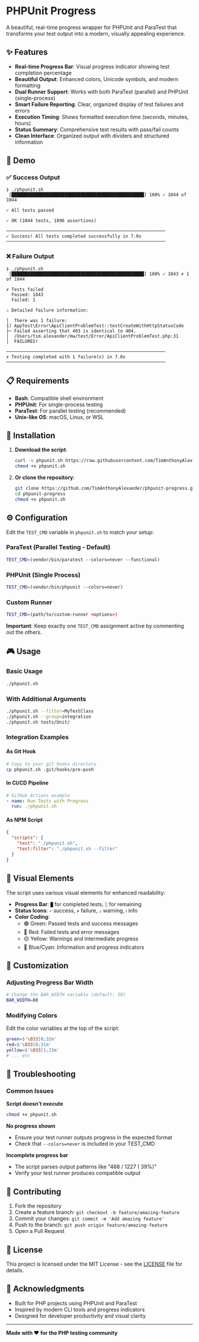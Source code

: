 # PHPUnit Progress

A beautiful, real-time progress wrapper for PHPUnit and ParaTest that transforms your test output into a modern, visually appealing experience.

## ✨ Features

- **Real-time Progress Bar**: Visual progress indicator showing test completion percentage
- **Beautiful Output**: Enhanced colors, Unicode symbols, and modern formatting
- **Dual Runner Support**: Works with both ParaTest (parallel) and PHPUnit (single-process)
- **Smart Failure Reporting**: Clear, organized display of test failures and errors
- **Execution Timing**: Shows formatted execution time (seconds, minutes, hours)
- **Status Summary**: Comprehensive test results with pass/fail counts
- **Clean Interface**: Organized output with dividers and structured information

## 🎯 Demo

### ✅ Success Output
```
❯ ./phpunit.sh
 [██████████████████████████████████████████████████] 100% ✓ 1044 of 1044

✓ All tests passed 

✓ OK (1044 tests, 1896 assertions)

────────────────────────────────────────────────────────────
✓ Success! All tests completed successfully in 7.0s
────────────────────────────────────────────────────────────
```

### ❌ Failure Output
```
❯ ./phpunit.sh
 [██████████████████████████████████████████████████] 100% ✓ 1043 ✗ 1 of 1044

✗ Tests failed
  Passed: 1043
  Failed: 1

⚠ Detailed failure information:

│  There was 1 failure:
1) AppTest\Error\ApiClientProblemTest::testCreateWithHttpStatusCode
├─ Failed asserting that 403 is identical to 404.
│  /Users/tim.alexander/mw/test/Error/ApiClientProblemTest.php:31
│  FAILURES!

────────────────────────────────────────────────────────────
✗ Testing completed with 1 failure(s) in 7.0s
────────────────────────────────────────────────────────────
```

## 📋 Requirements

- **Bash**: Compatible shell environment
- **PHPUnit**: For single-process testing
- **ParaTest**: For parallel testing (recommended)
- **Unix-like OS**: macOS, Linux, or WSL

## 🚀 Installation

1. **Download the script**:
   ```bash
   curl -o phpunit.sh https://raw.githubusercontent.com/TimAnthonyAlexander/phpunit-progress/main/phpunit.sh
   chmod +x phpunit.sh
   ```

2. **Or clone the repository**:
   ```bash
   git clone https://github.com/TimAnthonyAlexander/phpunit-progress.git
   cd phpunit-progress
   chmod +x phpunit.sh
   ```

## ⚙️ Configuration

Edit the `TEST_CMD` variable in `phpunit.sh` to match your setup:

### ParaTest (Parallel Testing - Default)
```bash
TEST_CMD=(vendor/bin/paratest --colors=never --functional)
```

### PHPUnit (Single Process)
```bash
TEST_CMD=(vendor/bin/phpunit --colors=never)
```

### Custom Runner
```bash
TEST_CMD=(path/to/custom-runner <options>)
```

**Important**: Keep exactly one `TEST_CMD` assignment active by commenting out the others.

## 🎮 Usage

### Basic Usage
```bash
./phpunit.sh
```

### With Additional Arguments
```bash
./phpunit.sh --filter=MyTestClass
./phpunit.sh --group=integration
./phpunit.sh tests/Unit/
```

### Integration Examples

#### As Git Hook
```bash
# Copy to your git hooks directory
cp phpunit.sh .git/hooks/pre-push
```

#### In CI/CD Pipeline
```yaml
# GitHub Actions example
- name: Run Tests with Progress
  run: ./phpunit.sh
```

#### As NPM Script
```json
{
  "scripts": {
    "test": "./phpunit.sh",
    "test:filter": "./phpunit.sh --filter"
  }
}
```

## 🎨 Visual Elements

The script uses various visual elements for enhanced readability:

- **Progress Bar**: `█` for completed tests, `░` for remaining
- **Status Icons**: `✓` success, `✗` failure, `⚠` warning, `ℹ` info
- **Color Coding**: 
  - 🟢 Green: Passed tests and success messages
  - 🔴 Red: Failed tests and error messages
  - 🟡 Yellow: Warnings and intermediate progress
  - 🔵 Blue/Cyan: Information and progress indicators

## 🔧 Customization

### Adjusting Progress Bar Width
```bash
# Change the BAR_WIDTH variable (default: 50)
BAR_WIDTH=80
```

### Modifying Colors
Edit the color variables at the top of the script:
```bash
green=$'\033[0;32m'
red=$'\033[0;31m'
yellow=$'\033[1;33m'
# ... etc
```

## 🐛 Troubleshooting

### Common Issues

**Script doesn't execute**
```bash
chmod +x phpunit.sh
```

**No progress shown**
- Ensure your test runner outputs progress in the expected format
- Check that `--colors=never` is included in your TEST_CMD

**Incomplete progress bar**
- The script parses output patterns like "488 / 1227 ( 39%)"
- Verify your test runner produces compatible output

## 🤝 Contributing

1. Fork the repository
2. Create a feature branch: `git checkout -b feature/amazing-feature`
3. Commit your changes: `git commit -m 'Add amazing feature'`
4. Push to the branch: `git push origin feature/amazing-feature`
5. Open a Pull Request

## 📄 License

This project is licensed under the MIT License - see the [LICENSE](LICENSE) file for details.

## 🙏 Acknowledgments

- Built for PHP projects using PHPUnit and ParaTest
- Inspired by modern CLI tools and progress indicators
- Designed for developer productivity and visual clarity

---

**Made with ❤️ for the PHP testing community** 